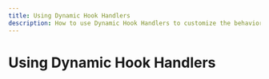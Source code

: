 ```yaml
---
title: Using Dynamic Hook Handlers
description: How to use Dynamic Hook Handlers to customize the behavior of Hardhat at runtime
---
```


# Using Dynamic Hook Handlers

